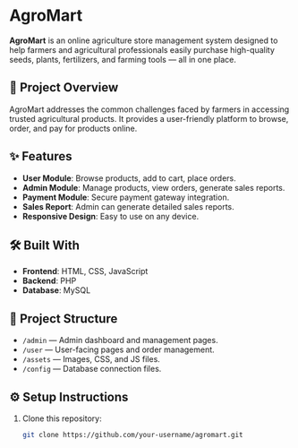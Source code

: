 # AgroMart

**AgroMart** is an online agriculture store management system designed to help farmers and agricultural professionals easily purchase high-quality seeds, plants, fertilizers, and farming tools — all in one place.

## 🌱 Project Overview

AgroMart addresses the common challenges faced by farmers in accessing trusted agricultural products. It provides a user-friendly platform to browse, order, and pay for products online.

## ✨ Features

- **User Module**: Browse products, add to cart, place orders.
- **Admin Module**: Manage products, view orders, generate sales reports.
- **Payment Module**: Secure payment gateway integration.
- **Sales Report**: Admin can generate detailed sales reports.
- **Responsive Design**: Easy to use on any device.

## 🛠️ Built With

- **Frontend**: HTML, CSS, JavaScript
- **Backend**: PHP
- **Database**: MySQL

## 📂 Project Structure

- `/admin` — Admin dashboard and management pages.
- `/user` — User-facing pages and order management.
- `/assets` — Images, CSS, and JS files.
- `/config` — Database connection files.


## ⚙️ Setup Instructions

1. Clone this repository:
   ```bash
   git clone https://github.com/your-username/agromart.git
